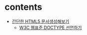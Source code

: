 # contents
- [간단한 HTML5 문서생성해보기](https://www.w3schools.com/html/html_intro.asp)
    - [W3C 웹표준 DOCTYPE 선언하기](http://webdir.tistory.com/4)

